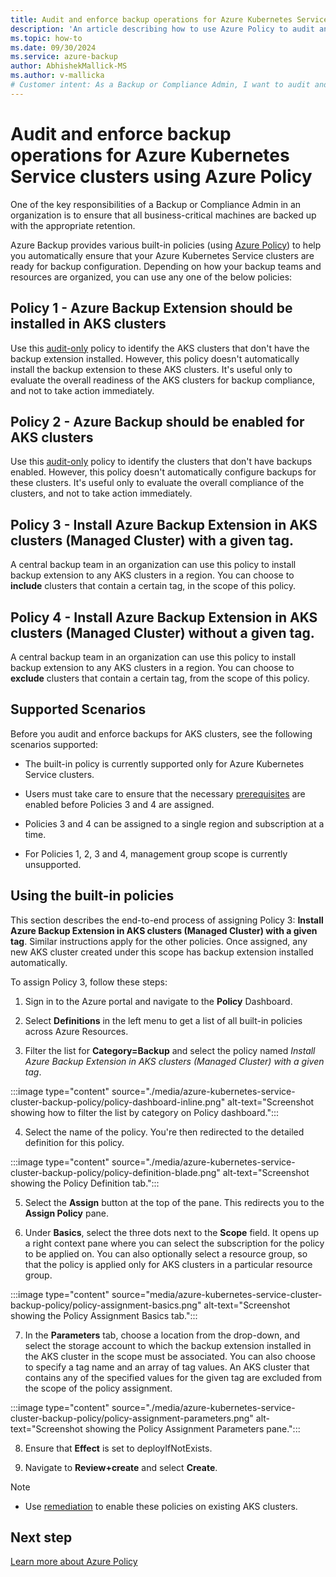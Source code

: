 ```yaml
---
title: Audit and enforce backup operations for Azure Kubernetes Service clusters using Azure Policy 
description: 'An article describing how to use Azure Policy to audit and enforce backup operations for all Azure Kubernetes Service clusters created in a given scope'
ms.topic: how-to
ms.date: 09/30/2024
ms.service: azure-backup
author: AbhishekMallick-MS
ms.author: v-mallicka
# Customer intent: As a Backup or Compliance Admin, I want to audit and enforce backup operations for Azure Kubernetes Service clusters using Azure Policy, so that I can ensure all critical clusters are adequately backed up and compliant with organizational standards.
---
```


# Audit and enforce backup operations for Azure Kubernetes Service clusters using Azure Policy 

One of the key responsibilities of a Backup or Compliance Admin in an organization is to ensure that all business-critical machines are backed up with the appropriate retention.

Azure Backup provides various built-in policies (using [Azure Policy](../governance/policy/overview.md)) to help you automatically ensure that your Azure Kubernetes Service clusters are ready for backup configuration. Depending on how your backup teams and resources are organized, you can use any one of the below policies:

## Policy 1 - Azure Backup Extension should be installed in AKS clusters

Use this [audit-only](../governance/policy/concepts/effects.md#audit) policy to identify the AKS clusters that don't have the backup extension installed. However, this policy doesn't automatically install the backup extension to these AKS clusters. It's useful only to evaluate the overall readiness of the AKS clusters for backup compliance, and not to take action immediately.

## Policy 2 - Azure Backup should be enabled for AKS clusters

Use this [audit-only](../governance/policy/concepts/effects.md#audit) policy to identify the clusters that don't have backups enabled. However, this policy doesn't automatically configure backups for these clusters. It's useful only to evaluate the overall compliance of the clusters, and not to take action immediately.

## Policy 3 - Install Azure Backup Extension in AKS clusters (Managed Cluster) with a given tag.

A central backup team in an organization can use this policy to install backup extension to any AKS clusters in a region. You can choose to **include** clusters that contain a certain tag, in the scope of this policy.

## Policy 4 - Install Azure Backup Extension in AKS clusters (Managed Cluster) without a given tag.

A central backup team in an organization can use this policy to install backup extension to any AKS clusters in a region. You can choose to **exclude** clusters that contain a certain tag, from the scope of this policy.

## Supported Scenarios

Before you audit and enforce backups for AKS clusters, see the following scenarios supported:

* The built-in policy is currently supported only for Azure Kubernetes Service clusters. 

* Users must take care to ensure that the necessary [prerequisites](azure-kubernetes-service-cluster-backup-concept.md#backup-extension) are enabled before Policies 3 and 4 are assigned.

* Policies 3 and 4 can be assigned to a single region and subscription at a time. 

* For Policies 1, 2, 3 and 4, management group scope is currently unsupported.

## Using the built-in policies

This section describes the end-to-end process of assigning Policy 3: **Install Azure Backup Extension in AKS clusters (Managed Cluster) with a given tag**. Similar instructions apply for the other policies. Once assigned, any new AKS cluster created under this scope has backup extension installed automatically.

To assign Policy 3, follow these steps:

1. Sign in to the Azure portal and navigate to the **Policy** Dashboard.
   
2. Select **Definitions** in the left menu to get a list of all built-in policies across Azure Resources.
   
3. Filter the list for **Category=Backup** and select the policy named *Install Azure Backup Extension in AKS clusters (Managed Cluster) with a given tag*.
   
:::image type="content" source="./media/azure-kubernetes-service-cluster-backup-policy/policy-dashboard-inline.png" alt-text="Screenshot showing how to filter the list by category on Policy dashboard.":::

4. Select the name of the policy. You're then redirected to the detailed definition for this policy.

:::image type="content" source="./media/azure-kubernetes-service-cluster-backup-policy/policy-definition-blade.png" alt-text="Screenshot showing the Policy Definition tab.":::

5. Select the **Assign** button at the top of the pane. This redirects you to the **Assign Policy** pane.
   
6. Under **Basics**, select the three dots next to the **Scope** field. It opens up a right context pane where you can select the subscription for the policy to be applied on. You can also optionally select a resource group, so that the policy is applied only for AKS clusters in a particular resource group.

:::image type="content" source="media/azure-kubernetes-service-cluster-backup-policy/policy-assignment-basics.png" alt-text="Screenshot showing the Policy Assignment Basics tab.":::

7. In the **Parameters** tab, choose a location from the drop-down, and select the storage account to which the backup extension installed in the AKS cluster in the scope must be associated. You can also choose to specify a tag name and an array of tag values. An AKS cluster that contains any of the specified values for the given tag are excluded from the scope of the policy assignment.

:::image type="content" source="./media/azure-kubernetes-service-cluster-backup-policy/policy-assignment-parameters.png" alt-text="Screenshot showing the Policy Assignment Parameters pane.":::

8. Ensure that **Effect** is set to deployIfNotExists.
   
9. Navigate to **Review+create** and select **Create**.

> [!NOTE]
>
> - Use [remediation](../governance/policy/how-to/remediate-resources.md) to enable these policies on existing AKS clusters.

## Next step

[Learn more about Azure Policy](../governance/policy/overview.md)
